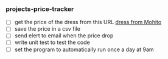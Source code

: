 ### projects-price-tracker
- [ ] get the price of the dress from this URL [dress from Mohito](https://www.mohito.com/pl/pl/sukienka-maxi-z-wiskozy-2-668fv-08p)
- [ ] save the price in a csv file
- [ ] send elert to email when the price drop
- [ ] write unit test to test the code
- [ ] set the program to automatically run once a day at 9am 